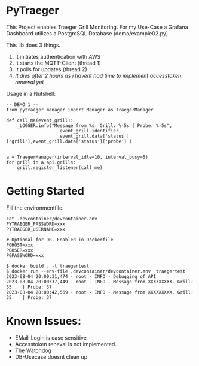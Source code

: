 <!--
SPDX-FileCopyrightText: 2023 Julian Schauder <pytraeger@schauder.info>

SPDX-License-Identifier: MIT
-->

# PyTraeger
This Project enables Traeger Grill Monitoring.
For my Use-Case a Grafana Dashboard utilizes a PostgreSQL Database (demo/example02.py).

This lib does 3 things.
1) It initiates authentication with AWS
2) It starts the MQTT-Client (thread 1)
3) It polls for updates (thread 2)
4) *It dies after 2 hours as i havent had time to implement accesstoken renewal yet*


Usage in a Nutshell:
```
-- DEMO 1 --
from pytraeger.manager import Manager as TraegerManager

def call_me(event_grill):
    _LOGGER.info("Message from %s. Grill: %-5s | Probe: %-5s",
                    event_grill.identifier,
                    event_grill.data['status']['grill'],event_grill.data['status']['probe'] )


a = TraegerManager(interval_idle=10, interval_busy=5)
for grill in a.api.grills:
    grill.register_listener(call_me)
```

# Getting Started

Fill the environmentfile.
```
cat .devcontainer/devcontainer.env 
PYTRAEGER_PASSWORD=xxx
PYTRAEGER_USERNAME=xxx

# Optional for DB. Enabled in Dockerfile
PGHOST=xxx
PGUSER=xxx
PGPASSWORD=xxx
```
```
$ docker build . -t traegertest
$ docker run --env-file .devcontainer/devcontainer.env  traegertest
2023-08-04 20:00:31,474 - root - INFO - Debugging of API
2023-08-04 20:00:37,449 - root - INFO - Message from XXXXXXXXX. Grill: 35    | Probe: 37
2023-08-04 20:00:42,569 - root - INFO - Message from XXXXXXXXX. Grill: 35    | Probe: 37
```

# Known Issues:

* EMail-Login is case sensitive
* Accesstoken reneval is not implemented.
* The Watchdog
* DB-Usecase doesnt clean up
